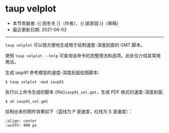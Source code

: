 # taup velplot

- 本节贡献者: {{ 田冬冬 }}（作者）、{{ 姚家园 }}（审稿）
- 最近更新日期: 2021-06-02

---

`taup velplot` 可以很方便地生成用于绘制速度-深度剖面的 GMT 脚本。

使用 `taup velplot --help` 可查询该命令的完整用法和选项。此处仅介绍其常用用法。

生成 iasp91 参考模型的速度-深度剖面绘图脚本:

```
$ taup velplot -mod iasp91
```

执行以上命令生成的脚本 {file}`iasp91_vel.gmt`，生成 PDF 格式的速度-深度剖面:

```
$ sh iasp91_vel.gmt
```

绘制出来的图件效果如下（蓝线为 P 波速度，红线为 S 波速度）：

```{image} taup_velplot.jpg
:align: center
:width: 400 px
```
